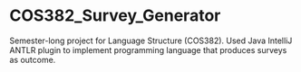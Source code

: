 # COS382_Survey_Generator
Semester-long project for Language Structure (COS382). Used Java IntelliJ ANTLR plugin to implement programming language that produces surveys as outcome.
